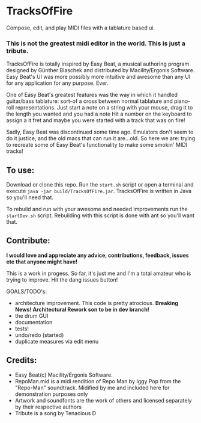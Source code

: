 # TracksOfFire

Compose, edit, and play MIDI files with a tablature based ui.


### This is not the greatest midi editor in the world. This is just a tribute.

TracksOfFire is totally inspired by Easy Beat, a musical authoring program designed by Günther Blaschek and distributed by Macility/Ergonis Software. Easy Beat's UI was more possibly more intuitive and awesome than any UI for any application for any purpose. Ever.

One of Easy Beat's greatest features was the way in which it handled guitar/bass tablature: sort-of a cross between normal tablature and piano-roll representations. Just start a note on a string with your mouse, drag it to the length you wanted and you had a note Hit a number on the keyboard to assign a it fret and maybe you were started with a track that was on fire!

Sadly, Easy Beat was discontinued some time ago. Emulators don't seem to do it justice, and the old macs that can run it are...old. So here we are: trying to recreate some of Easy Beat's functionality to make some smokin' MIDI tracks!

## To use:
Download or clone this repo. Run the `start.sh` script or open a terminal and execute
`java -jar build/TracksOfFire.jar`.
TracksOfFire is written in Java so you'll need that.

To rebuild and run with your awesome and needed improvements run the `startDev.sh` script. Rebuilding with this script is done with ant so you'll want that.

## Contribute:
**I would love and appreciate any advice, contributions, feedback, issues etc that anyone might have!**

This is a work in progess. So far, it's just me and I'm a total amateur who is trying to improve. Hit the dang issues button!

GOALS/TODO's:
- architecture improvement. This code is pretty atrocious. **Breaking News! Architectural Rework son to be in dev branch!**
- the drum GUI
- documentation
- tests!
- undo/redo (started)
- duplicate measures via edit menu

## Credits:
- Easy Beat(c) Macility/Ergonis Software.
- RepoMan.mid is a midi rendition of Repo Man by Iggy Pop from the "Repo-Man" soundtrack. Midified by me and included here for demonstration purposes only
- Artwork and soundfonts are the work of others and licensed separately by their respective authors
- Tribute is a song by Tenacious D
